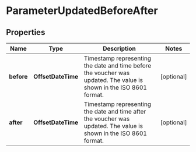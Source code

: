 

# ParameterUpdatedBeforeAfter


## Properties

| Name | Type | Description | Notes |
|------------ | ------------- | ------------- | -------------|
|**before** | **OffsetDateTime** | Timestamp representing the date and time before the voucher was updated. The value is shown in the ISO 8601 format. |  [optional] |
|**after** | **OffsetDateTime** | Timestamp representing the date and time after the voucher was updated. The value is shown in the ISO 8601 format. |  [optional] |



